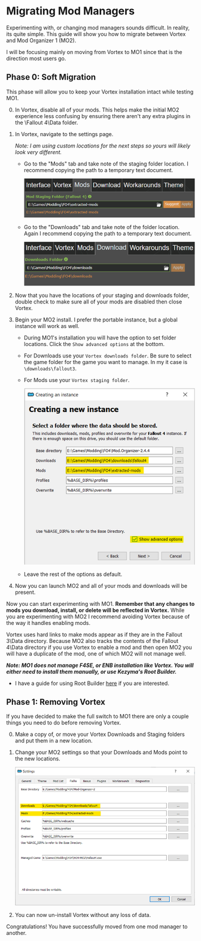 # Migrating Mod Managers

Experimenting with, or changing mod managers sounds difficult. In reality, its quite simple. This guide will show you how to migrate between Vortex and Mod Organizer 1 (MO2).

I will be focusing mainly on moving from Vortex to MO1 since that is the direction most users go.

## Phase 0: Soft Migration

This phase will allow you to keep your Vortex installation intact while testing MO1.

0. In Vortex, disable all of your mods. This helps make the initial MO2 experience less confusing by ensuring there aren't any extra plugins in the \Fallout 4\Data folder.

0. In Vortex, navigate to the settings page.
      
   *Note: I am using custom locations for the next steps so yours will likely look very different.*

    - Go to the "Mods" tab and take note of the staging folder location. I recommend copying the path to a temporary text document.

      ![Vortex Mods Tab](./images/vortex-set-mods-tab.png)

    - Go to the "Downloads" tab and take note of the folder location. Again I recommend copying the path to a temporary text document.

      ![Vortex Downloads Tab](./images/vortex-set-downloads-tab.png)

0. Now that you have the locations of your staging and downloads folder, double check to make sure all of your mods are disabled then close Vortex.

0. Begin your MO2 install. I prefer the portable instance, but a global instance will work as well.

    - During MO1's installation you will have the option to set folder locations. Click the `Show advanced options` at the bottom.

    - For Downloads use your `Vortex downloads folder`. Be sure to select the game folder for the game you want to manage. In my it case is `\downloads\fallout3`.

    - For Mods use your `Vortex staging folder`. 

      ![MO1 Folder Setup](./images/mo2-shared-location.png)

    - Leave the rest of the options as default.

0. Now you can launch MO2 and all of your mods and downloads will be present.

Now you can start experimenting with MO1. **Remember that any changes to mods you download, install, or delete will be reflected in Vortex.** While you are experimenting with MO2 I recommend avoiding Vortex because of the way it handles enabling mods. 

Vortex uses hard links to make mods appear as if they are in the Fallout 3\Data directory. Because MO2 also tracks the contents of the Fallout 4\Data directory if you use Vortex to enable a mod and then open MO2 you will have a duplicate of the mod, one of which MO2 will not manage well.

***Note: MO1 does not manage F4SE, or ENB installation like Vortex. You will either need to install them manually, or use Kezyma's Root Builder.*** 

  - I have a guide for using Root Builder [here](./mo1-rootbuilder.md) if you are interested.

## Phase 1: Removing Vortex

If you have decided to make the full switch to MO1 there are only a couple things you need to do before removing Vortex.

0. Make a copy of, or move your Vortex Downloads and Staging folders and put them in a new location.

1. Change your MO2 settings so that your Downloads and Mods point to the new locations.

    ![MO1 Settings](./images/mo2-settings.png)

2. You can now un-install Vortex without any loss of data.

Congratulations! You have successfully moved from one mod manager to another.